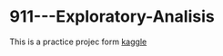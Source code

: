 # 911---Exploratory-Analisis
This is a practice projec form [kaggle](https://www.kaggle.com/mchirico/montcoalert)
